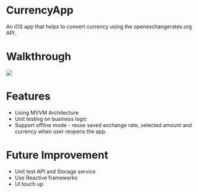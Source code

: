 # CurrencyApp
An iOS app that helps to convert currency using the openexchangerates.org API.

# Walkthrough

![](Currency.gif)

# Features
- Using MVVM Architecture
- Unit testing on business logic
- Support offline mode - reuse saved exchange rate, selected amount and currency when user reopens the app.

# Future Improvement
- Unit test API and Storage service
- Use Reactive frameworks
- UI touch up
